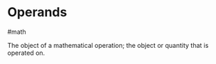 # Operands
#math

The object of a mathematical operation; the object or quantity that is operated on.